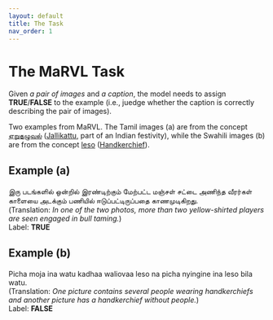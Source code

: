 ```yaml
---
layout: default
title: The Task
nav_order: 1
---
```


# The MaRVL Task

Given *a pair of images* and *a caption*, the model needs to assign **TRUE**/**FALSE** to the example (i.e., juedge whether the caption is correctly describing the pair of images).

Two examples from MaRVL. The Tamil images (a) are from the concept [ஏறுதழுவல்](https://ta.wikipedia.org/wiki/ஏறுதழுவல்) ([Jallikattu](https://en.wikipedia.org/wiki/Jallikattu), part of an Indian festivity), while the Swahili images (b) are from the concept [leso](https://sw.wikipedia.org/wiki/Leso) ([Handkerchief](https://en.wikipedia.org/wiki/Handkerchief)).


## Example (a)
<img src="/marvl/media/images/front-page-tamil.pdf" height="3" width="600"> <br>
இரு படங்களில் ஒன்றில் இரண்டிற்கும் மேற்பட்ட மஞ்சள் சட்டை அணிந்த வீரர்கள் காளையை அடக்கும் பணியில் ஈடுப்பட்டிருப்பதை காணமுடிகிறது.<br>
(Translation: *In one of the two photos, more than two yellow-shirted players are seen engaged in bull taming.*)<br>
Label: **TRUE**<br>

## Example (b) 
<img src="/marvl/media/images/front-page-swahili-v3.pdf" height="3" width="600"> <br>
Picha moja ina watu kadhaa waliovaa leso na picha nyingine ina leso bila watu. <br>
(Translation: *One picture contains several people wearing handkerchiefs and another picture has a handkerchief without people.*)<br>
Label: **FALSE**<br>


